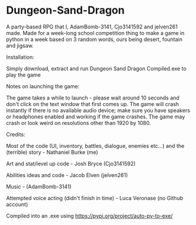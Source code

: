 # Dungeon-Sand-Dragon

A party-based RPG that I, AdamBomb-3141, Cjo3141592 and jelven261 made.
Made for a week-long school competition thing to make a game in python in a week based on 3 random words, ours being desert, fountain and jigsaw.

Installation:

Simply download, extract and run Dungeon Sand Dragon Compiled.exe to play the game

Notes on launching the game:

The game takes a while to launch - please wait around 10 seconds and don't click on the text window that first comes up.
The game will crash instantly if there is no available audio device; make sure you have speakers or headphones enabled and working if the game crashes.
The game may crash or look weird on resolutions other than 1920 by 1080.

Credits:

Most of the code (UI, inventory, battles, dialogue, enemies etc...) and the (terrible) story - Nathaniel Burke (me)

Art and stat/level up code - Josh Bryce (Cjo3141592)

Abilities ideas and code - Jacob Elven (jelven261)

Music - (AdamBomb-3141)

Attempted voice acting (didn't finish in time) - Luca Veronase (no Github account)

Compiled into an .exe using https://pypi.org/project/auto-py-to-exe/
